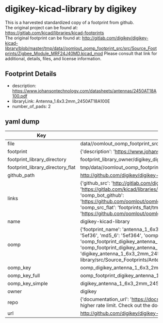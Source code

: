 # digikey-kicad-library by digikey  
This is a harvested standardized copy of a footprint from github.  
The original project can be found at:  
https://gitlab.com/kicad/libraries/kicad-footprints  
The original footprint can be found at:
http://gitlab.com/digikey/digikey-kicad-library/blob/master/tmp/data//oomlout_oomp_footprint_src/src/Source_Footprints/Zigbee_Module_MRF24J40MD.kicad_mod
Please consult that link for additional, details, files, and license information.  
## Footprint Details
* description: https://www.johansontechnology.com/datasheets/antennas/2450AT18A100.pdf  
* libraryLink: Antenna_1.6x3.2mm_2450AT18A100E  
* number_of_pads: 2  
## yaml dump  
| Key | Value |  
| --- | --- |  
| file | data//oomlout_oomp_footprint_src/digikey-kicad-library/src/Source_Footprints/Antenna_1.6x3.2mm_2450AT18A100E.kicad_mod |  
| footprint | {'description': 'https://www.johansontechnology.com/datasheets/antennas/2450AT18A100.pdf', 'libraryLink': 'Antenna_1.6x3.2mm_2450AT18A100E', 'number_of_pads': 2} |  
| footprint_library_directory | footprint_library_owner/digikey_digikey-kicad-library |  
| footprint_library_directory_flat | tmp/data//oomlout_oomp_footprint_src/footprints_flat/digikey_antenna_1_6x3_2mm_2450at18a100e_antenna_1_6x3_2mm_2450at18a100e/working |  
| github_path | http://github.com/digikey/digikey-kicad-library/blob/master/tmp/data//oomlout_oomp_footprint_src/src/Source_Footprints/Antenna_1.6x3.2mm_2450AT18A100E.kicad_mod |  
| links | {'github_src': 'http://gitlab.com/digikey/digikey-kicad-library/blob/master/tmp/data//oomlout_oomp_footprint_src/src/Source_Footprints/Zigbee_Module_MRF24J40MD.kicad_mod', 'github_src_repo': 'https://gitlab.com/kicad/libraries/kicad-footprints', 'oomp_bot': 'tmp/data//oomlout_oomp_footprint_src/footprints/digikey_antenna_1_6x3_2mm_2450at18a100e_antenna_1_6x3_2mm_2450at18a100e/working', 'oomp_bot_github': 'https://github.com/oomlout/oomlout_oomp_footprint_bot/tree/main/tmp/data//oomlout_oomp_footprint_src/footprints/digikey_antenna_1_6x3_2mm_2450at18a100e_antenna_1_6x3_2mm_2450at18a100e/working', 'oomp_src_flat': 'footprints_flat/tmp/data//oomlout_oomp_footprint_src/footprints_flat/digikey_antenna_1_6x3_2mm_2450at18a100e_antenna_1_6x3_2mm_2450at18a100e/working', 'oomp_src_flat_github': 'https://github.com/oomlout/oomlout_oomp_footprint_src/tree/main/tmp/data//oomlout_oomp_footprint_src/footprints_flat/digikey_antenna_1_6x3_2mm_2450at18a100e_antenna_1_6x3_2mm_2450at18a100e/working'} |  
| name | digikey-kicad-library |  
| oomp | {'footprint_name': 'antenna_1_6x3_2mm_2450at18a100e', 'library_name': 'antenna_1_6x3_2mm_2450at18a100e_kicad_mod', 'md5': '5ef364e7ca3e8f81b2c75f7ba3adceec', 'md5_10': '5ef364e7ca', 'md5_5': '5ef36', 'md5_6': '5ef364', 'oomp_key': 'oomp_digikey_antenna_1_6x3_2mm_2450at18a100e_antenna_1_6x3_2mm_2450at18a100e', 'oomp_key_extra': 'oomp_footprint_digikey_antenna_1_6x3_2mm_2450at18a100e_antenna_1_6x3_2mm_2450at18a100e', 'oomp_key_full': 'oomp_footprint_digikey_antenna_1_6x3_2mm_2450at18a100e_antenna_1_6x3_2mm_2450at18a100e_5ef364', 'oomp_key_simple': 'digikey_antenna_1_6x3_2mm_2450at18a100e_antenna_1_6x3_2mm_2450at18a100e', 'original_filename': 'data//oomlout_oomp_footprint_src/digikey-kicad-library/src/Source_Footprints/Antenna_1.6x3.2mm_2450AT18A100E.kicad_mod', 'owner_name': 'digikey'} |  
| oomp_key | oomp_digikey_antenna_1_6x3_2mm_2450at18a100e_antenna_1_6x3_2mm_2450at18a100e |  
| oomp_key_full | oomp_footprint_digikey_antenna_1_6x3_2mm_2450at18a100e_antenna_1_6x3_2mm_2450at18a100e |  
| oomp_key_simple | digikey_antenna_1_6x3_2mm_2450at18a100e_antenna_1_6x3_2mm_2450at18a100e |  
| owner | digikey |  
| repo | {'documentation_url': 'https://docs.github.com/rest/overview/resources-in-the-rest-api#rate-limiting', 'message': "API rate limit exceeded for 84.66.142.224. (But here's the good news: Authenticated requests get a higher rate limit. Check out the documentation for more details.)"} |  
| url | http://github.com/digikey/digikey-kicad-library |  

